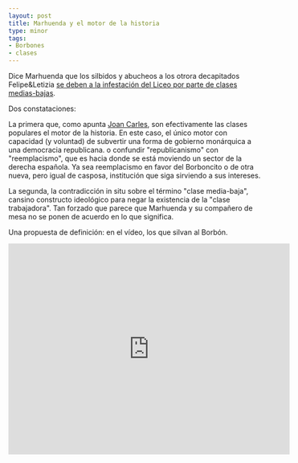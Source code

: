 ```yaml
---
layout: post
title: Marhuenda y el motor de la historia
type: minor
tags:
- Borbones
- clases
---
```


Dice Marhuenda que los silbidos y abucheos a los otrora decapitados Felipe&Letizia 
[se deben a la infestación del Liceo por parte de clases medias-bajas](http://www.vilaweb.cat/noticia/4120660/20130531/marhuenda-lesbroncada-princeps-liceu-gent-classe-mitjana-baixa.html).

Dos constataciones:

La primera que, como apunta [Joan Carles](https://twitter.com/joanquisal), 
son efectivamente las clases populares el motor de la historia. 
En este caso, el único motor con capacidad (y voluntad) de subvertir 
una forma de gobierno monárquica a una democracia republicana. 
o confundir "republicanismo" con "reemplacismo", que es hacia donde se está 
moviendo un sector de la derecha española. Ya sea reemplacismo en favor 
del Borboncito o de otra nueva, pero igual de casposa, 
institución que siga sirviendo a sus intereses.

La segunda, la contradicción in situ sobre el término "clase media-baja", 
cansino constructo ideológico para negar la existencia de la "clase trabajadora". 
Tan forzado que parece que Marhuenda y su compañero de mesa no se ponen de 
acuerdo en lo que significa.

Una propuesta de definición: en el vídeo, los que silvan al Borbón.

<iframe width="560" height="420" src="https://www.youtube.com/embed/hNlCr_fZ8dI" frameborder="0" allowfullscreen></iframe>
